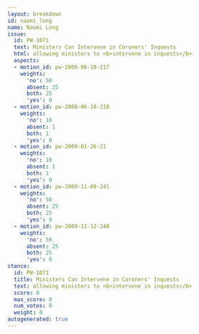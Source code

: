 ```yaml
---
layout: breakdown
id: naomi_long
name: Naomi Long
issue:
  id: PW-1071
  text: Ministers Can Intervene in Coroners' Inquests
  html: allowing ministers to <b>intervene in inquests</b>
  aspects:
  - motion_id: pw-2008-06-10-217
    weights:
      'no': 50
      absent: 25
      both: 25
      'yes': 0
  - motion_id: pw-2008-06-10-218
    weights:
      'no': 10
      absent: 1
      both: 1
      'yes': 0
  - motion_id: pw-2009-01-26-21
    weights:
      'no': 10
      absent: 1
      both: 1
      'yes': 0
  - motion_id: pw-2009-11-09-241
    weights:
      'no': 50
      absent: 25
      both: 25
      'yes': 0
  - motion_id: pw-2009-11-12-248
    weights:
      'no': 50
      absent: 25
      both: 25
      'yes': 0
stance:
  id: PW-1071
  title: Ministers Can Intervene in Coroners' Inquests
  text: allowing ministers to <b>intervene in inquests</b>
  score: 0
  max_score: 0
  num_votes: 0
  weight: 0
autogenerated: true
---
```

